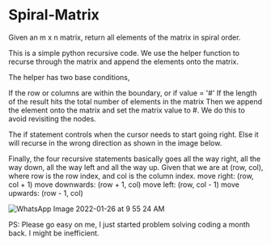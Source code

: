 # Spiral-Matrix
Given an m x n matrix, return all elements of the matrix in spiral order.


This is a simple python recursive code. We use the helper function to recurse through the matrix and append the elements onto the matrix.

The helper has two base conditions,

If the row or columns are within the boundary, or if value = '#'
If the length of the result hits the total number of elements in the matrix
Then we append the element onto the matrix and set the matrix value to #. We do this to avoid revisiting the nodes.

The if statement controls when the cursor needs to start going right. Else it will recurse in the wrong direction as shown in the image below.

Finally, the four recursive statements basically goes all the way right, all the way down, all the way left and all the way up. Given that we are at (row, col), where row is the row index, and col is the column index.
move right: (row, col + 1)
move downwards: (row + 1, col)
move left: (row, col - 1)
move upwards: (row - 1, col)

![WhatsApp Image 2022-01-26 at 9 55 24 AM](https://user-images.githubusercontent.com/89628033/151204779-23e895e8-042f-45b6-8988-a56a848aef32.jpeg)

PS: Please go easy on me, I just started problem solving coding a month back. I might be inefficient.
